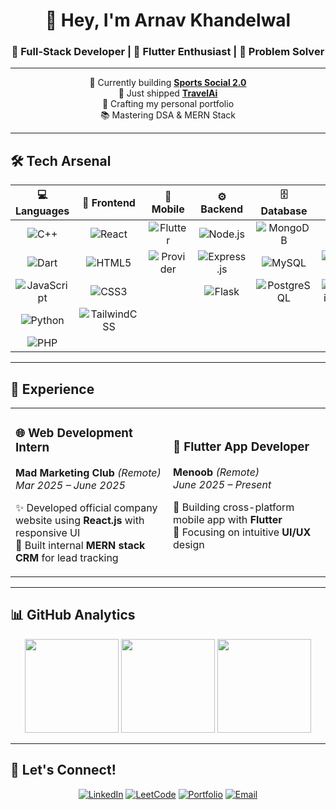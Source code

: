 <div align="center">

# 👋 Hey, I'm **Arnav Khandelwal**

### 🚀 Full-Stack Developer | 📱 Flutter Enthusiast | 🎯 Problem Solver

</div>

---

<div align="center">

🔭 Currently building **[Sports Social 2.0](https://github.com/arnav-khandelwal/SportsSocial2.0)**  
🌟 Just shipped **[TravelAi](https://github.com/arnav-khandelwal/TravelAi)**  
💼 Crafting my personal portfolio  
📚 Mastering DSA & MERN Stack  

</div>

---

## 🛠️ **Tech Arsenal**

<div align="center">

| 💻 **Languages** | 🎨 **Frontend** | 📱 **Mobile** | ⚙️ **Backend** | 🗄️ **Database** | 🔧 **Tools** |
|:---:|:---:|:---:|:---:|:---:|:---:|
| ![C++](https://img.shields.io/badge/C++-00599C?style=for-the-badge&logo=c%2B%2B&logoColor=white) | ![React](https://img.shields.io/badge/React-20232A?style=for-the-badge&logo=react&logoColor=61DAFB) | ![Flutter](https://img.shields.io/badge/Flutter-02569B?style=for-the-badge&logo=flutter&logoColor=white) | ![Node.js](https://img.shields.io/badge/Node.js-339933?style=for-the-badge&logo=nodedotjs&logoColor=white) | ![MongoDB](https://img.shields.io/badge/MongoDB-4EA94B?style=for-the-badge&logo=mongodb&logoColor=white) | ![Git](https://img.shields.io/badge/Git-F05032?style=for-the-badge&logo=git&logoColor=white) |
| ![Dart](https://img.shields.io/badge/Dart-0175C2?style=for-the-badge&logo=dart&logoColor=white) | ![HTML5](https://img.shields.io/badge/HTML5-E34F26?style=for-the-badge&logo=html5&logoColor=white) | ![Provider](https://img.shields.io/badge/Provider-02569B?style=for-the-badge&logo=flutter&logoColor=white) | ![Express.js](https://img.shields.io/badge/Express.js-000000?style=for-the-badge&logo=express&logoColor=white) | ![MySQL](https://img.shields.io/badge/MySQL-00000F?style=for-the-badge&logo=mysql&logoColor=white) | ![GitHub](https://img.shields.io/badge/GitHub-181717?style=for-the-badge&logo=github&logoColor=white) |
| ![JavaScript](https://img.shields.io/badge/JavaScript-F7DF1E?style=for-the-badge&logo=javascript&logoColor=black) | ![CSS3](https://img.shields.io/badge/CSS3-1572B6?style=for-the-badge&logo=css3&logoColor=white) | | ![Flask](https://img.shields.io/badge/Flask-000000?style=for-the-badge&logo=flask&logoColor=white) | ![PostgreSQL](https://img.shields.io/badge/PostgreSQL-316192?style=for-the-badge&logo=postgresql&logoColor=white) | ![Gemini API](https://img.shields.io/badge/Gemini_API-4285F4?style=for-the-badge&logo=google&logoColor=white) |
| ![Python](https://img.shields.io/badge/Python-3776AB?style=for-the-badge&logo=python&logoColor=white) | ![TailwindCSS](https://img.shields.io/badge/Tailwind_CSS-38B2AC?style=for-the-badge&logo=tailwind-css&logoColor=white) | | | | |
| ![PHP](https://img.shields.io/badge/PHP-777BB4?style=for-the-badge&logo=php&logoColor=white) | | | | | |

</div>

---

## 💼 **Experience**

<table>
<tr>
<td width="50%">

### 🌐 **Web Development Intern**
**Mad Marketing Club** *(Remote)*  
*Mar 2025 – June 2025*

✨ Developed official company website using **React.js** with responsive UI  
🎯 Built internal **MERN stack CRM** for lead tracking  

</td>
<td width="50%">

### 📱 **Flutter App Developer**
**Menoob** *(Remote)*  
*June 2025 – Present*

🚀 Building cross-platform mobile app with **Flutter**  
🎨 Focusing on intuitive **UI/UX** design

</td>
</tr>
</table>

---

## 📊 **GitHub Analytics**

<div align="center">
<img src="https://github-readme-stats.vercel.app/api/top-langs/?username=arnav-khandelwal&theme=dracula&show_icons=true&hide_border=true&layout=compact" height="150"/>

<img src="https://github-readme-stats.vercel.app/api?username=arnav-khandelwal&show_icons=true&theme=dracula&hide_border=true" height="150"/>

<img src="https://github-readme-streak-stats.herokuapp.com/?user=arnav-khandelwal&theme=dracula&hide_border=true" height="150"/>

</div>

---

## 🤝 **Let's Connect!**

<div align="center">

[![LinkedIn](https://img.shields.io/badge/LinkedIn-0077B5?style=for-the-badge&logo=linkedin&logoColor=white)](https://www.linkedin.com/in/arnav-khandelwal-7a0aa2278/)
[![LeetCode](https://img.shields.io/badge/LeetCode-FFA116?style=for-the-badge&logo=leetcode&logoColor=black)](https://leetcode.com/u/arnav-khandelwal/)
[![Portfolio](https://img.shields.io/badge/Portfolio-FF5722?style=for-the-badge&logo=google-chrome&logoColor=white)](#)
[![Email](https://img.shields.io/badge/Email-D14836?style=for-the-badge&logo=gmail&logoColor=white)](mailto:arnav181104@gmail.com)

</div>
